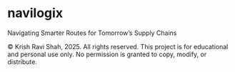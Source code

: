 # navilogix
Navigating Smarter Routes for Tomorrow’s Supply Chains

© Krish Ravi Shah, 2025. All rights reserved. 
This project is for educational and personal use only. 
No permission is granted to copy, modify, or distribute.
